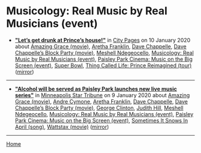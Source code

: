 # Musicology: Real Music by Real Musicians (event)

 - [**"Let’s get drunk at Prince’s house!"**](http://www.citypages.com/music/lets-get-drunk-at-princes-house/566877031) in [City Pages](http://www.citypages.com/) on 10 January 2020 about [Amazing Grace (movie)](../../../topics/movie/amazing-grace/index.md), [Aretha Franklin](../../../topics/aretha-franklin/index.md), [Dave Chappelle](../../../topics/dave-chappelle/index.md), [Dave Chappelle’s Block Party (movie)](../../../topics/movie/dave-chappelle-s-block-party/index.md), [Meshell Ndegeocello](../../../topics/meshell-ndegeocello/index.md), [Musicology: Real Music by Real Musicians (event)](../../../topics/event/musicology-real-music-by-real-musicians/index.md), [Paisley Park Cinema: Music on the Big Screen (event)](../../../topics/event/paisley-park-cinema-music-on-the-big-screen/index.md), [Super Bowl](../../../topics/super-bowl/index.md), [Thing Called Life: Prince Reimagined (tour)](../../../topics/tour/thing-called-life-prince-reimagined/index.md) ([mirror](https://web.archive.org/web/*/http://www.citypages.com/music/lets-get-drunk-at-princes-house/566877031))

----

 - [**"Alcohol will be served as Paisley Park launches new live music series"**](http://www.startribune.com/live-music-series-at-prince-s-paisley-park-to-kick-off-feb-15-with-meshell-ndegeocello/566830752/) in [Minneapolis Star Tribune](http://www.startribune.com/) on 9 January 2020 about [Amazing Grace (movie)](../../../topics/movie/amazing-grace/index.md), [Andre Cymone](../../../topics/andre-cymone/index.md), [Aretha Franklin](../../../topics/aretha-franklin/index.md), [Dave Chappelle](../../../topics/dave-chappelle/index.md), [Dave Chappelle’s Block Party (movie)](../../../topics/movie/dave-chappelle-s-block-party/index.md), [George Clinton](../../../topics/george-clinton/index.md), [Judith Hill](../../../topics/judith-hill/index.md), [Meshell Ndegeocello](../../../topics/meshell-ndegeocello/index.md), [Musicology: Real Music by Real Musicians (event)](../../../topics/event/musicology-real-music-by-real-musicians/index.md), [Paisley Park Cinema: Music on the Big Screen (event)](../../../topics/event/paisley-park-cinema-music-on-the-big-screen/index.md), [Sometimes It Snows In April (song)](../../../topics/song/sometimes-it-snows-in-april/index.md), [Wattstax (movie)](../../../topics/movie/wattstax/index.md) ([mirror](https://web.archive.org/web/*/http://www.startribune.com/live-music-series-at-prince-s-paisley-park-to-kick-off-feb-15-with-meshell-ndegeocello/566830752/))

----

[Home](../)
